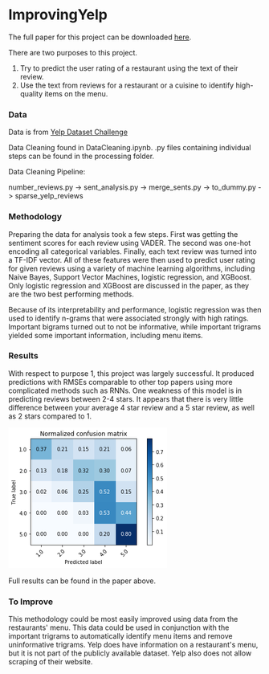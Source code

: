 # ImprovingYelp
The full paper for this project can be downloaded [here](https://scholar.smu.edu/datasciencereview/vol2/iss1/13/).

There are two purposes to this project. 
1. Try to predict the user rating of a restaurant using the text of their review.
2. Use the text from reviews for a restaurant or a cuisine to identify high-quality items on the menu. 

### Data

Data is from [Yelp Dataset Challenge](https://www.yelp.com/dataset/challenge)

Data Cleaning found in DataCleaning.ipynb. .py files containing individual steps can be found in the processing folder.

Data Cleaning Pipeline:

number_reviews.py -> sent_analysis.py -> merge_sents.py -> to_dummy.py -> sparse_yelp_reviews

### Methodology

Preparing the data for analysis took a few steps. First was getting the sentiment scores for each review using VADER. The second was one-hot encoding all categorical variables. Finally, each text review was turned into a TF-IDF vector. All of these features were then used to predict user rating for given reviews using a variety of machine learning algorithms, including Naive Bayes, Support Vector Machines, logistic regression, and XGBoost. Only logistic regression and XGBoost are discussed in the paper, as they are the two best performing methods.

Because of its interpretability and performance, logistic regression was then used to identify n-grams that were associated strongly with high ratings. Important bigrams turned out to not be informative, while important trigrams yielded some important information, including menu items.

### Results

With respect to purpose 1, this project was largely successful. It produced predictions with RMSEs comparable to other top papers using more complicated methods such as RNNs. One weakness of this model is in predicting reviews between 2-4 stars. It appears that there is very little difference between your average 4 star review and a 5 star review, as well as 2 stars compared to 1.

![Confusion Matrix of Results](img/confusion_matrix.png)

Full results can be found in the paper above.

### To Improve

This methodology could be most easily improved using data from the restaurants' menu. This data could be used in conjunction with the important trigrams to automatically identify menu items and remove uninformative trigrams. Yelp does have information on a restaurant's menu, but it is not part of the publicly available dataset. Yelp also does not allow scraping of their website. 
